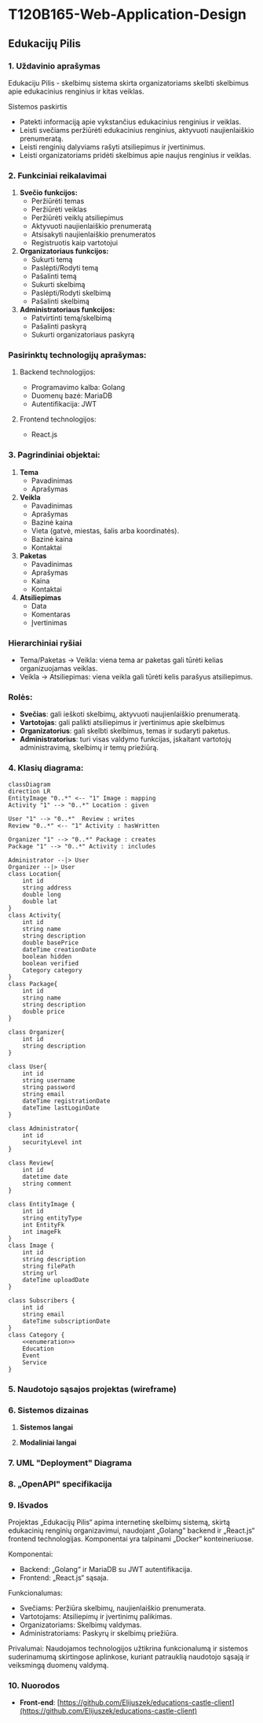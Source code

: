 # T120B165-Web-Application-Design

## Edukacijų Pilis
### 1. Uždavinio aprašymas
Edukaciju Pilis - skelbimų sistema skirta organizatoriams skelbti skelbimus apie edukacinius renginius ir kitas veiklas.

Sistemos paskirtis
- Patekti informaciją apie vykstančius edukacinius renginius ir veiklas.
- Leisti svečiams peržiūrėti edukacinius renginius, aktyvuoti naujienlaiškio prenumeratą.
- Leisti renginių dalyviams rašyti atsiliepimus ir įvertinimus.
- Leisti organizatoriams pridėti skelbimus apie naujus renginius ir veiklas.

### 2. Funkciniai reikalavimai

1. **Svečio funkcijos:**
    - Peržiūrėti temas
    - Peržiūrėti veiklas
    - Peržiūrėti veiklų atsiliepimus
    - Aktyvuoti naujienlaiškio prenumeratą
    - Atsisakyti naujienlaiškio prenumeratos
    - Registruotis kaip vartotojui
2. **Organizatoriaus funkcijos:**
    - Sukurti temą
    - Paslėpti/Rodyti temą
    - Pašalinti temą
    - Sukurti skelbimą
    - Paslėpti/Rodyti skelbimą
    - Pašalinti skelbimą
3. **Administratoriaus funkcijos:**
    - Patvirtinti temą/skelbimą
    - Pašalinti paskyrą
    - Sukurti organizatoriaus paskyrą

### Pasirinktų technologijų aprašymas:
1. Backend technologijos:
   - Programavimo kalba: Golang
   - Duomenų bazė: MariaDB
   - Autentifikacija: JWT

2. Frontend technologijos:
   - React.js


### 3. Pagrindiniai objektai:

1. **Tema**
    - Pavadinimas
    - Aprašymas
2. **Veikla**
    - Pavadinimas
    - Aprašymas
    - Bazinė kaina
    - Vieta (gatvė, miestas, šalis arba koordinatės).
    - Bazinė kaina
    - Kontaktai
3. **Paketas**
    - Pavadinimas
    - Aprašymas
    - Kaina
    - Kontaktai
4. **Atsiliepimas**
    - Data
    - Komentaras
    - Įvertinimas
### Hierarchiniai ryšiai
- Tema/Paketas -> Veikla: viena tema ar paketas gali tūrėti kelias organizuojamas veiklas.
- Veikla -> Atsiliepimas: viena veikla gali tūrėti kelis parašyus atsiliepimus.

### Rolės:
- **Svečias**: gali ieškoti skelbimų, aktyvuoti naujienlaiškio prenumeratą.
- **Vartotojas**: gali palikti atsiliepimus ir įvertinimus apie skelbimus
- **Organizatorius**: gali skelbti skelbimus, temas ir sudaryti paketus.
- **Administratorius**: turi visas valdymo funkcijas, įskaitant vartotojų administravimą, skelbimų ir temų priežiūrą.

### 4. Klasių diagrama:

```mermaid
classDiagram
direction LR
EntityImage "0..*" <-- "1" Image : mapping
Activity "1" --> "0..*" Location : given

User "1" --> "0..*"  Review : writes
Review "0..*" <-- "1" Activity : hasWritten

Organizer "1" --> "0..*" Package : creates
Package "1" --> "0..*" Activity : includes

Administrator --|> User
Organizer --|> User
class Location{
    int id
    string address
    double long
    double lat
}
class Activity{
    int id
    string name
    string description
    double basePrice
    dateTime creationDate
    boolean hidden
    boolean verified
    Category category
}
class Package{
    int id
    string name
    string description
    double price
}

class Organizer{
    int id
    string description
}

class User{
    int id
    string username
    string password
    string email
    dateTime registrationDate
    dateTime lastLoginDate
}

class Administrator{
    int id
    securityLevel int
}

class Review{
    int id
    datetime date
    string comment
}

class EntityImage {
    int id
    string entityType
    int EntityFk
    int imageFk
}
class Image {
    int id
    string description
    string filePath
    string url
    dateTime uploadDate
}

class Subscribers {
    int id
    string email
    dateTime subscriptionDate
}
class Category {
    <<enumeration>>
    Education
    Event
    Service
}

```
### 5. Naudotojo sąsajos projektas (wireframe)


### 6. Sistemos dizainas
1. **Sistemos langai**

2. **Modaliniai langai**

### 7. UML "Deployment" Diagrama

### 8. „OpenAPI" specifikacija

### 9. Išvados
Projektas „Edukacijų Pilis“ apima internetinę skelbimų sistemą, skirtą edukacinių renginių organizavimui, naudojant „Golang“ backend ir „React.js“ frontend technologijas. Komponentai yra talpinami „Docker“ konteineriuose.

Komponentai:
- Backend: „Golang“ ir MariaDB su JWT autentifikacija.
- Frontend: „React.js“ sąsaja.

Funkcionalumas:
- Svečiams: Peržiūra skelbimų, naujienlaiškio prenumerata.
- Vartotojams: Atsiliepimų ir įvertinimų palikimas.
- Organizatoriams: Skelbimų valdymas.
- Administratoriams: Paskyrų ir skelbimų priežiūra.

Privalumai:
Naudojamos technologijos užtikrina funkcionalumą ir sistemos suderinamumą skirtingose aplinkose, kuriant patrauklią naudotojo sąsają ir veiksmingą duomenų valdymą.

### 10. Nuorodos
- **Front-end**:
[https://github.com/Elijuszek/educations-castle-client](https://github.com/Elijuszek/educations-castle-client)